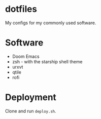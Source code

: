 # dotfiles #

My configs for my commonly used software.

# Software #

* Doom Emacs
* zsh - with the starship shell theme
* urxvt
* qtile
* rofi

# Deployment #

Clone and run `deploy.sh`.
